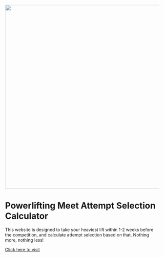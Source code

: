 <p align="center"><img src="https://raw.githubusercontent.com/wajeht/web_attempt_calculator/gh-pages/images/screenshot.png" width="600"></p>

# Powerlifting Meet Attempt Selection Calculator

This website is designed to take your heaviest lift within 1-2 weeks before the competition, and calculate attempt selection based on that. Nothing more, nothing less!

[Click here to visit](https://www.attemptcalculator.com/)<br>

